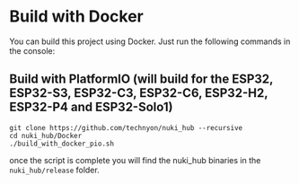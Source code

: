 # Build with Docker

You can build this project using Docker. Just run the following commands in the console:

## Build with PlatformIO (will build for the ESP32, ESP32-S3, ESP32-C3, ESP32-C6, ESP32-H2, ESP32-P4 and ESP32-Solo1)
```console
git clone https://github.com/technyon/nuki_hub --recursive
cd nuki_hub/Docker
./build_with_docker_pio.sh
```

once the script is complete you will find the nuki_hub binaries in the `nuki_hub/release` folder.
